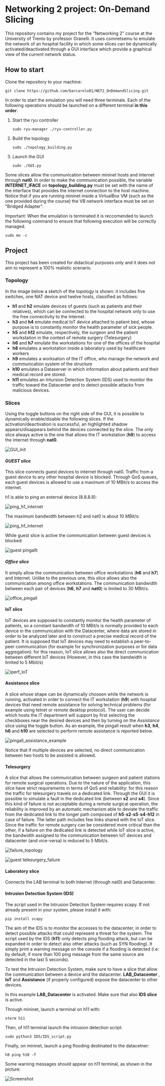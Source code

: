 # Networking 2 project: On-Demand Slicing
This repository contains my project for the "Networking 2" course at the University of Trento by professor Granelli. It uses comnetsemu to emulate the network of an hospital facility in which some slices can be dynamically activated/deactivated through a GUI interface which provide a graphical view of the current network status.

##  How to start
Clone the repository to your machine:
```
git clone https://github.com/barcarolo01/NET2_OnDemandSlicing.git
```

In order to start the emulation you will need three terminals. Each of the following operations should be launched on a different terminal **in this order**:
1. Start the ryu controller
 
   ```
   sudo ryu-manager ./ryu-controller.py
   ```
3. Build the topology
   ```
   sudo ./topology_building.py
   ```
5. Launch the GUI
   ```
   sudo ./GUI.py
   ```

Some slices allow the communication between mininet hosts and internet through **nat0**. In order to make the communication possible, the variable **INTERNET_IFACE** on **topology_building.py** must be set with the name of the interface that provides the internet connection to the host machine. Notice that if you are running mininet inside a VirtualBox VM (such as the one provided during the course) the VB network interface must be set on "Bridged Adapter".

Important: When the emulation is terminated it is reccomended to launch the following command to ensure that following execution will be correctly managed.
```
sudo mn -c
```

## Project
This project has been created for didactical purposes only and it does not aim to represent a 100% realistic scenario.
### Topology
In the image below a sketch of the topology is shown: it includes five switches, one NAT device and twelve hosts, classified as follows:
* **h1** and **h2** emulate devices of guests (such as patients and their relatives), which can be connected to the hospital network only to use the free connectivity to the Internet.
* **h3** and **h4** emulate medical IoT device attached to patient bed, whose purpose is to constantly monitor the health parameter of sick people.
* **h5** and **h12** emulate, respectively, the surgeon and the patient workstation in the context of remote surgery (Telesurgery)
* **h6** and **h7** emulate the workstations for one of the offices of the hospital
* **h8** emulates a workstation inside a laboratory used by healthcare workers
* **h9** emulates a worksation of the IT office, who manage the network and communication system of the structure
* **h10** emulates a Dataserver in which information about patients and their medical record are stored.
* **h11** emulates an Intursion Detection System (IDS) used to monitor the traffic toward the Datacenter and to detect possible attacks from malicious devices.


### Slices
Using the toggle buttons on the right side of the GUI, it is possible to dynamically enable/disable the following slices. If the activation/deactivation is successful, an highlighted shadow appears/disappears behind the devices connected by the slice.
The only slice always active is the one that allows the IT workstation (**h9**) to access the internet through **nat0**.

![GUI_init](Images/readme_images/GUI_init.png)



#### *GUEST slice*
This slice connects guest devices to internet through nat0. Traffic from a guest device to any other hospital device is blocked. Through QoS queues, each guest devices is allowed to use a maximum of 10 MBit/s to access the internet.

h1 is able to ping an external device (8.8.8.8):

![ping_h1_internet](Images/readme_images/h1_internet.png)

The maximum bandwidth between h2 and nat0 is about 10 MBit/s:

![ping_h1_internet](Images/readme_images/h2_iperf.png)

While guest slice is active the communication between guest devices is blocked:

![guest pingallt](Images/readme_images/guest_pingall.png)


#### *Office slice*
It simply allow the communication between office workstations (**h6** and **h7**) and Internet. Unlike to the previous one, this slice allows also the communication among office workstations. The communication bandwidth between each pair of devices (**h6**, **h7** and **nat0**) is limited to 30 MBit/s. 

![office_pingall](Images/readme_images/office_pingall.png)

#### IoT slice
IoT devices are supposed to constantly monitor the health parameter of patients, so a constant bandwidth of 10 MBit/s is normally provided to each device in the communication with the Datacenter, where data are stored in order to be analyzed later and to construct a precise medical record of the patient.
It is supposed that IoT devices may need to establish a peer-to-peer communication (for example for synchronization purposes or for data aggregation): for this reason, IoT slice allows also the direct communication between different IoT devices (However, in this case the bandwidth is limited to 5 Mbit/s)

![iperf_IoT](Images/readme_images/iperf_IoT.png)

#### Assistance slice
A slice whose shape can be dynamically choosen while the network is running, activated in order to connect the IT workstation (**h9**) with hospital devices that need remote assistance for solving technical problems (for example using telnet or remote desktop protocol). The user can decide which hosts the IT department will support by first selecting the checkboxes near the desired devices and then by turning on the *Assistance* slice using the toggle button.
As an example, the pingall result when **h3**, **h4**, **h6** and **h10** are selected to perform remote assistance is reported below.

![pingall_assistance_example](Images/readme_images/pingall_assistance_example.png)

Notice that if multiple devices are selected, no direct communication between two hosts to be assisted is allowed.

#### Telesurgery
A slice that allows the communication between surgeon and patient stations for remote surgical operations. Due to the nature of the application, this slice have strict requirements in terms of QoS and reliability: for this reason the traffic for telesurgery travels on a dedicated link. Through the GUI it is possible to simulate a fault in the dedicated link (between **s2** and **s4**).
Since this kind of failure is not acceptable during a remote surgical operation, the reliability is improved by an automatic mechanism able to deviate the traffic from the dedicated link to the longer path composed of **h5**-**s2**-**s5**-**s4**-**h12** in case of failure. The latter path includes few links shared with the IoT slice. Since the traffic for remote surgery can be considered more critical than the other, if a failure on the dedicated link is detected while IoT slice is active, the bandwidth assigned to the communication between IoT devices and datacenter (and vice-versa) is reduced to 5 Mbit/s.

![failure_topology](Images/readme_images/failure_topology.png)

![guest telesurgery_failure](Images/readme_images/telesurgery_failure.png)


#### Laboratory slice
Connects the LAB terminal to both Internet (through nat0) and Datacenter.
	

#### Intrusion Detection System (IDS)
The script used in the Intrusion Detection System requires scapy. If not already present in your system, please install it with:
```
pip install scapy
```
The aim of the IDS is to monitor the accesses to the datacenter, in order to detect possible attacks that could represent a threat for the system. The script used by the IDS (**h11**) only detects ping flooding attack, but can be expanded in order to detect also other attacks (such as SYN flooding). It simply print a warning message on the console if a flooding is detected (i.e: by default, if more than 100 ping message from the same source are detected in the last 5 seconds).

To test the Intrusion Detection System, make sure to have a slice that allow the communication between a device and the datacenter. **LAB_Datacenter** , **IoT** and **Assistance** (if properly configured) expose the datacenter to other devices.

In this example **LAB_Datacenter** is activated. Make sure that also **IDS slice** is active.

Through mininet, launch a terminal on h11 with:
```
xterm h11
```
Then, of h11 terminal launch the intrusion detection script:
```
sudo python3 IDS/IDS_script.py
```

Finally, on mininet, launch a ping flooding destinated to the datacetner: 
```
h8 ping h10 -f
```

Some warning messages should appear on h11 terminal, as shown in the picture:

![Screenshot](Images/readme_images/IDS_pingfloodingdetection.png)

